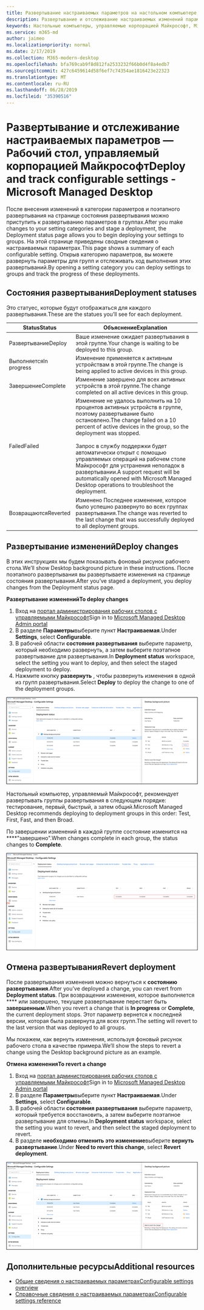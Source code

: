 ```yaml
---
title: Развертывание настраиваемых параметров на настольном компьютере, управляемом Майкрософт
description: Развертывание и отслеживание настраиваемых изменений параметров на настольном компьютере, управляемом Майкрософт.
keywords: Настольные компьютеры, управляемые корпорацией Майкрософт, Microsoft 365, служба, документация, развертывание, поэтапное развертывание, настраиваемые параметры
ms.service: m365-md
author: jaimeo
ms.localizationpriority: normal
ms.date: 2/17/2019
ms.collection: M365-modern-desktop
ms.openlocfilehash: bfa769cab9f8d812fa2533232f66b0d4f8a4edb7
ms.sourcegitcommit: 427c6459614d58f6ef7c74354ae1816423e22323
ms.translationtype: MT
ms.contentlocale: ru-RU
ms.lasthandoff: 06/28/2019
ms.locfileid: "35390516"
---
```

# <a name="deploy-and-track-configurable-settings---microsoft-managed-desktop"></a><span data-ttu-id="b149e-104">Развертывание и отслеживание настраиваемых параметров — Рабочий стол, управляемый корпорацией Майкрософт</span><span class="sxs-lookup"><span data-stu-id="b149e-104">Deploy and track configurable settings - Microsoft Managed Desktop</span></span>

<span data-ttu-id="b149e-105">После внесения изменений в категории параметров и поэтапного развертывания на странице состояния развертывания можно приступить к развертыванию параметров в группах.</span><span class="sxs-lookup"><span data-stu-id="b149e-105">After you make changes to your setting categories and stage a deployment, the Deployment status page allows you to begin deploying your settings to groups.</span></span> <span data-ttu-id="b149e-106">На этой странице приведены сводные сведения о настраиваемых параметрах.</span><span class="sxs-lookup"><span data-stu-id="b149e-106">This page shows a summary of each configurable setting.</span></span> <span data-ttu-id="b149e-107">Открыв категорию параметров, вы можете развернуть параметры для групп и отслеживать ход выполнения этих развертываний.</span><span class="sxs-lookup"><span data-stu-id="b149e-107">By opening a setting category you can deploy settings to groups and track the progress of these deployments.</span></span>

## <a name="deployment-statuses"></a><span data-ttu-id="b149e-108">Состояния развертывания</span><span class="sxs-lookup"><span data-stu-id="b149e-108">Deployment statuses</span></span> 

<span data-ttu-id="b149e-109">Это статуес, которые будут отображаться для каждого развертывания.</span><span class="sxs-lookup"><span data-stu-id="b149e-109">These are the statues you’ll see for each deployment.</span></span>

<span data-ttu-id="b149e-110">Status</span><span class="sxs-lookup"><span data-stu-id="b149e-110">Status</span></span>  | <span data-ttu-id="b149e-111">Объяснение</span><span class="sxs-lookup"><span data-stu-id="b149e-111">Explanation</span></span> 
--- | --- 
<span data-ttu-id="b149e-112">Развертывание</span><span class="sxs-lookup"><span data-stu-id="b149e-112">Deploy</span></span> | <span data-ttu-id="b149e-113">Ваше изменение ожидает развертывания в этой группе.</span><span class="sxs-lookup"><span data-stu-id="b149e-113">Your change is waiting to be deployed to this group.</span></span>
<span data-ttu-id="b149e-114">Выполняется</span><span class="sxs-lookup"><span data-stu-id="b149e-114">In progress</span></span> | <span data-ttu-id="b149e-115">Изменение применяется к активным устройствам в этой группе.</span><span class="sxs-lookup"><span data-stu-id="b149e-115">The change is being applied to active devices in this group.</span></span> 
<span data-ttu-id="b149e-116">Завершение</span><span class="sxs-lookup"><span data-stu-id="b149e-116">Complete</span></span> | <span data-ttu-id="b149e-117">Изменение завершено для всех активных устройств в этой группе.</span><span class="sxs-lookup"><span data-stu-id="b149e-117">The change completed on all active devices in this group.</span></span> 
<span data-ttu-id="b149e-118">Failed</span><span class="sxs-lookup"><span data-stu-id="b149e-118">Failed</span></span> | <span data-ttu-id="b149e-119">Изменение не удалось выполнить на 10 процентов активных устройств в группе, поэтому развертывание было остановлено.</span><span class="sxs-lookup"><span data-stu-id="b149e-119">The change failed on a 10 percent of active devices in the group, so the deployment was stopped.</span></span><br><br> <span data-ttu-id="b149e-120">Запрос в службу поддержки будет автоматически открыт с помощью управляемых операций на рабочем столе Майкрософт для устранения неполадок в развертывании.</span><span class="sxs-lookup"><span data-stu-id="b149e-120">A support request will be automatically opened with Microsoft Managed Desktop operations to troubleshoot the deployment.</span></span> 
<span data-ttu-id="b149e-121">Возвращаются</span><span class="sxs-lookup"><span data-stu-id="b149e-121">Reverted</span></span> | <span data-ttu-id="b149e-122">Изменено Последнее изменение, которое было успешно развернуто во всех группах развертывания.</span><span class="sxs-lookup"><span data-stu-id="b149e-122">The change was reverted to the last change that was successfully deployed to all deployment groups.</span></span>

## <a name="deploy-changes"></a><span data-ttu-id="b149e-123">Развертывание изменений</span><span class="sxs-lookup"><span data-stu-id="b149e-123">Deploy changes</span></span>

<span data-ttu-id="b149e-124">В этих инструкциях мы будем показывать фоновый рисунок рабочего стола.</span><span class="sxs-lookup"><span data-stu-id="b149e-124">We’ll show Desktop background picture in these instructions.</span></span> <span data-ttu-id="b149e-125">После поэтапного развертывания вы развертываете изменения на странице состояния развертывания.</span><span class="sxs-lookup"><span data-stu-id="b149e-125">After you’ve staged a deployment, you deploy changes from the Deployment status page.</span></span> 

<span data-ttu-id="b149e-126">**Развертывание изменений**</span><span class="sxs-lookup"><span data-stu-id="b149e-126">**To deploy changes**</span></span>

1. <span data-ttu-id="b149e-127">Вход на [портал администрирования рабочих столов с управляемыми Майкрософт](http://aka.ms/mwaasportal)</span><span class="sxs-lookup"><span data-stu-id="b149e-127">Sign in to [Microsoft Managed Desktop Admin portal](http://aka.ms/mwaasportal)</span></span>
2. <span data-ttu-id="b149e-128">В разделе **Параметры**выберите пункт **Настраиваемая**.</span><span class="sxs-lookup"><span data-stu-id="b149e-128">Under **Settings**, select **Configurable**.</span></span>
3. <span data-ttu-id="b149e-129">В рабочей области **состояния развертывания** выберите параметр, который необходимо развернуть, а затем выберите поэтапное развертывание для развертывания.</span><span class="sxs-lookup"><span data-stu-id="b149e-129">In **Deployment status** workspace, select the setting you want to deploy, and then select the staged deployment to deploy.</span></span>
4. <span data-ttu-id="b149e-130">Нажмите кнопку **развернуть** , чтобы развернуть изменения в одной из групп развертывания.</span><span class="sxs-lookup"><span data-stu-id="b149e-130">Select **Deploy** to deploy the change to one of the deployment groups.</span></span>

![Общие сведения о состоянии развертывания настраиваемых параметров](images/deploy-cs-overview.png)

<span data-ttu-id="b149e-132">Настольный компьютер, управляемый Майкрософт, рекомендует развертывать группы развертывания в следующем порядке: тестирование, первый, быстрый, а затем общий.</span><span class="sxs-lookup"><span data-stu-id="b149e-132">Microsoft Managed Desktop recommends deploying to deployment groups in this order: Test, First, Fast, and then Broad.</span></span> 

<span data-ttu-id="b149e-133">По завершении изменений в каждой группе состояние изменится на \*\*\*\*"завершено".</span><span class="sxs-lookup"><span data-stu-id="b149e-133">When changes complete in each group, the status changes to **Complete**.</span></span>

![Развертывание настраиваемых параметров завершено](images/config-setting-complete.png)

## <a name="revert-deployment"></a><span data-ttu-id="b149e-135">Отмена развертывания</span><span class="sxs-lookup"><span data-stu-id="b149e-135">Revert deployment</span></span>

<span data-ttu-id="b149e-136">После развертывания изменения можно вернуться к **состоянию развертывания**.</span><span class="sxs-lookup"><span data-stu-id="b149e-136">After you’ve deployed a change, you can revert from **Deployment status**.</span></span> <span data-ttu-id="b149e-137">При возвращении изменения, которое выполняется \*\*\*\* или завершено, текущее развертывание перестает быть **завершенным**.</span><span class="sxs-lookup"><span data-stu-id="b149e-137">When you revert a change that is **In progress** or **Complete**, the current deployment stops.</span></span> <span data-ttu-id="b149e-138">Этот параметр вернется к последней версии, которая была развернута для всех групп.</span><span class="sxs-lookup"><span data-stu-id="b149e-138">The setting will revert to the last version that was deployed to all groups.</span></span> 

<span data-ttu-id="b149e-139">Мы покажем, как вернуть изменения, используя фоновый рисунок рабочего стола в качестве примера.</span><span class="sxs-lookup"><span data-stu-id="b149e-139">We’ll show the steps to revert a change using the Desktop background picture as an example.</span></span> 

<span data-ttu-id="b149e-140">**Отмена изменения**</span><span class="sxs-lookup"><span data-stu-id="b149e-140">**To revert a change**</span></span>
1. <span data-ttu-id="b149e-141">Вход на [портал администрирования рабочих столов с управляемыми Майкрософт](http://aka.ms/mwaasportal)</span><span class="sxs-lookup"><span data-stu-id="b149e-141">Sign in to [Microsoft Managed Desktop Admin portal](http://aka.ms/mwaasportal)</span></span>
2. <span data-ttu-id="b149e-142">В разделе **Параметры**выберите пункт **Настраиваемая**.</span><span class="sxs-lookup"><span data-stu-id="b149e-142">Under **Settings**, select **Configurable**.</span></span>
3. <span data-ttu-id="b149e-143">В рабочей области **состояния развертывания** выберите параметр, который требуется восстановить, а затем выберите поэтапное развертывание для отмены.</span><span class="sxs-lookup"><span data-stu-id="b149e-143">In **Deployment status** workspace, select the setting you want to revert, and then select the staged deployment to revert.</span></span>
4. <span data-ttu-id="b149e-144">В разделе **необходимо отменить это изменение**выберите **вернуть развертывание**.</span><span class="sxs-lookup"><span data-stu-id="b149e-144">Under **Need to revert this change**, select **Revert deployment**.</span></span>

![Возврат настраиваемых параметров развертывания](images/config-setting-revert.png) 

## <a name="additional-resources"></a><span data-ttu-id="b149e-146">Дополнительные ресурсы</span><span class="sxs-lookup"><span data-stu-id="b149e-146">Additional resources</span></span>
- [<span data-ttu-id="b149e-147">Общие сведения о настраиваемых параметрах</span><span class="sxs-lookup"><span data-stu-id="b149e-147">Configurable settings overview</span></span>](config-setting-overview.md)
- [<span data-ttu-id="b149e-148">Справочные сведения о настраиваемых параметрах</span><span class="sxs-lookup"><span data-stu-id="b149e-148">Configurable settings reference</span></span>](config-setting-ref.md) 
